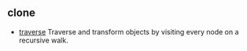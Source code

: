 ## clone

- [traverse](https://github.com/substack/js-traverse) Traverse and transform objects by visiting every node on a recursive walk.
